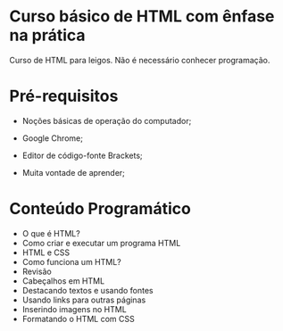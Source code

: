 # Curso básico de HTML com ênfase na prática
Curso de HTML para leigos. Não é necessário conhecer programação.

# Pré-requisitos

- Noções básicas de operação do computador;

- Google Chrome;

- Editor de código-fonte Brackets;

- Muita vontade de aprender;

# Conteúdo Programático

- O que é HTML?
- Como criar e executar um programa HTML
- HTML e CSS
- Como funciona um HTML?
- Revisão
- Cabeçalhos em HTML
- Destacando textos e usando fontes
- Usando links para outras páginas
- Inserindo imagens no HTML
- Formatando o HTML com CSS
